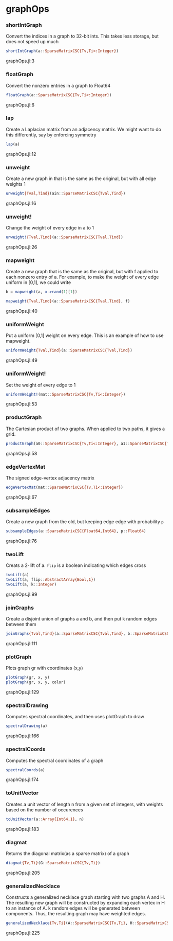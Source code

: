 # graphOps
### shortIntGraph
Convert the indices in a graph to 32-bit ints.  This takes less storage, but does not speed up much


```julia
shortIntGraph(a::SparseMatrixCSC{Tv,Ti<:Integer})
```

graphOps.jl:3



### floatGraph
Convert the nonzero entries in a graph to Float64


```julia
floatGraph(a::SparseMatrixCSC{Tv,Ti<:Integer})
```

graphOps.jl:6



### lap
Create a Laplacian matrix from an adjacency matrix. We might want to do this differently, say by enforcing symmetry


```julia
lap(a)
```

graphOps.jl:12



### unweight
Create a new graph in that is the same as the original, but with all edge weights 1


```julia
unweight{Tval,Tind}(ain::SparseMatrixCSC{Tval,Tind})
```

graphOps.jl:16



### unweight!
Change the weight of every edge in a to 1


```julia
unweight!{Tval,Tind}(a::SparseMatrixCSC{Tval,Tind})
```

graphOps.jl:26



### mapweight
Create a new graph that is the same as the original, but with f applied to each nonzero entry of a. For example, to make the weight of every edge uniform in [0,1], we could write

```julia
b = mapweight(a, x->rand(1)[1])
```


```julia
mapweight{Tval,Tind}(a::SparseMatrixCSC{Tval,Tind}, f)
```

graphOps.jl:40



### uniformWeight
Put a uniform [0,1] weight on every edge.  This is an example of how to use mapweight.


```julia
uniformWeight{Tval,Tind}(a::SparseMatrixCSC{Tval,Tind})
```

graphOps.jl:49



### uniformWeight!
Set the weight of every edge to 1


```julia
uniformWeight!(mat::SparseMatrixCSC{Tv,Ti<:Integer})
```

graphOps.jl:53



### productGraph
The Cartesian product of two graphs.  When applied to two paths, it gives a grid.


```julia
productGraph(a0::SparseMatrixCSC{Tv,Ti<:Integer}, a1::SparseMatrixCSC{Tv,Ti<:Integer})
```

graphOps.jl:58



### edgeVertexMat
The signed edge-vertex adjacency matrix


```julia
edgeVertexMat(mat::SparseMatrixCSC{Tv,Ti<:Integer})
```

graphOps.jl:67



### subsampleEdges
Create a new graph from the old, but keeping edge edge with probability `p`


```julia
subsampleEdges(a::SparseMatrixCSC{Float64,Int64}, p::Float64)
```

graphOps.jl:76



### twoLift
Creats a 2-lift of a.  `flip` is a boolean indicating which edges cross


```julia
twoLift(a)
twoLift(a, flip::AbstractArray{Bool,1})
twoLift(a, k::Integer)
```

graphOps.jl:99



### joinGraphs
Create a disjoint union of graphs a and b,  and then put k random edges between them


```julia
joinGraphs{Tval,Tind}(a::SparseMatrixCSC{Tval,Tind}, b::SparseMatrixCSC{Tval,Tind}, k::Integer)
```

graphOps.jl:111



### plotGraph
Plots graph gr with coordinates (x,y)


```julia
plotGraph(gr, x, y)
plotGraph(gr, x, y, color)
```

graphOps.jl:129



### spectralDrawing
Computes spectral coordinates, and then uses plotGraph to draw


```julia
spectralDrawing(a)
```

graphOps.jl:166



### spectralCoords
Computes the spectral coordinates of a graph


```julia
spectralCoords(a)
```

graphOps.jl:174



### toUnitVector
Creates a unit vector of length n from a given set of integers, with weights based on the number of occurences


```julia
toUnitVector(a::Array{Int64,1}, n)
```

graphOps.jl:183



### diagmat
Returns the diagonal matrix(as a sparse matrix) of a graph


```julia
diagmat{Tv,Ti}(G::SparseMatrixCSC{Tv,Ti})
```

graphOps.jl:205



### generalizedNecklace
Constructs a generalized necklace graph starting with two graphs A and H. The resulting new graph will be constructed by expanding each vertex in H to an instance of A. k random edges will be generated between components. Thus, the resulting graph may have weighted edges.


```julia
generalizedNecklace{Tv,Ti}(A::SparseMatrixCSC{Tv,Ti}, H::SparseMatrixCSC{Tv,Ti<:Integer}, k::Int64)
```

graphOps.jl:225



